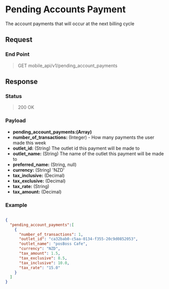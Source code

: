 # Pending Accounts Payment

The account payments that will occur at the next billing cycle

## Request
### End Point
  > GET mobile_api/v1/pending_account_payments

## Response

### Status
  > 200 OK

### Payload

- **pending_account_payments:(Array)**
 - **number_of_transactions:** (Integer) - How many payments the user made this week
 - **outlet_id:** (String) The outlet id this payment will be made to
 - **outlet_name:** (String) The name of the outlet this payment will be made to
 - **preferred_name:** (String, null)
 - **currency:** (String) 'NZD'
 - **tax_inclusive:** (Decimal)
 - **tax_exclusive:** (Decimal)
 - **tax_rate:** (String)
 - **tax_amount:** (Decimal)

### Example

```json

{
  "pending_account_payments":[
    {
      "number_of_transactions": 1,
      "outlet_id": "ca32bab0-c5aa-0134-f355-20c9d0852053",
      "outlet_name": "posBoss Cafe",
      "currency": "NZD",
      "tax_amount": 1.5,
      "tax_exclusive": 8.5,
      "tax_inclusive": 10.0,
      "tax_rate": "15.0"
    }
  ]
}
```
